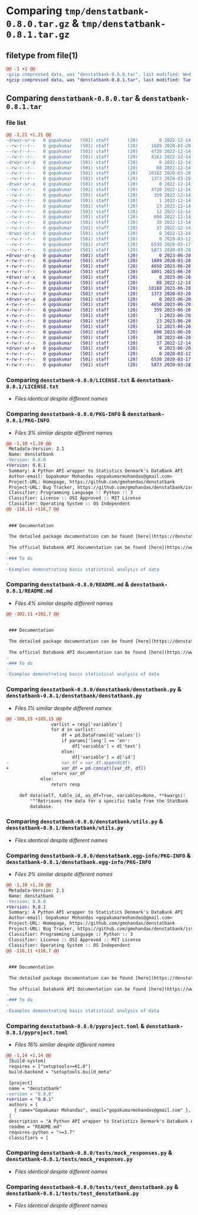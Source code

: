# Comparing `tmp/denstatbank-0.8.0.tar.gz` & `tmp/denstatbank-0.8.1.tar.gz`

## filetype from file(1)

```diff
@@ -1 +1 @@
-gzip compressed data, was "denstatbank-0.8.0.tar", last modified: Wed Dec 14 20:50:44 2022, max compression
+gzip compressed data, was "denstatbank-0.8.1.tar", last modified: Tue Jun 20 14:21:14 2023, max compression
```

## Comparing `denstatbank-0.8.0.tar` & `denstatbank-0.8.1.tar`

### file list

```diff
@@ -1,21 +1,21 @@
-drwxr-xr-x   0 gopakumar   (501) staff       (20)        0 2022-12-14 20:50:44.005978 denstatbank-0.8.0/
--rw-r--r--   0 gopakumar   (501) staff       (20)     1689 2020-03-20 16:53:02.000000 denstatbank-0.8.0/LICENSE.txt
--rw-r--r--   0 gopakumar   (501) staff       (20)     4720 2022-12-14 20:50:44.005390 denstatbank-0.8.0/PKG-INFO
--rw-r--r--   0 gopakumar   (501) staff       (20)     4161 2022-12-14 20:50:21.000000 denstatbank-0.8.0/README.md
-drwxr-xr-x   0 gopakumar   (501) staff       (20)        0 2022-12-14 20:50:44.000974 denstatbank-0.8.0/denstatbank/
--rw-r--r--   0 gopakumar   (501) staff       (20)       88 2022-12-14 19:58:43.000000 denstatbank-0.8.0/denstatbank/__init__.py
--rw-r--r--   0 gopakumar   (501) staff       (20)    10182 2020-03-28 14:05:32.000000 denstatbank-0.8.0/denstatbank/denstatbank.py
--rw-r--r--   0 gopakumar   (501) staff       (20)     1373 2020-03-20 16:53:02.000000 denstatbank-0.8.0/denstatbank/utils.py
-drwxr-xr-x   0 gopakumar   (501) staff       (20)        0 2022-12-14 20:50:44.003931 denstatbank-0.8.0/denstatbank.egg-info/
--rw-r--r--   0 gopakumar   (501) staff       (20)     4720 2022-12-14 20:50:43.000000 denstatbank-0.8.0/denstatbank.egg-info/PKG-INFO
--rw-r--r--   0 gopakumar   (501) staff       (20)      359 2022-12-14 20:50:43.000000 denstatbank-0.8.0/denstatbank.egg-info/SOURCES.txt
--rw-r--r--   0 gopakumar   (501) staff       (20)        1 2022-12-14 20:50:43.000000 denstatbank-0.8.0/denstatbank.egg-info/dependency_links.txt
--rw-r--r--   0 gopakumar   (501) staff       (20)       23 2022-12-14 20:50:43.000000 denstatbank-0.8.0/denstatbank.egg-info/requires.txt
--rw-r--r--   0 gopakumar   (501) staff       (20)       12 2022-12-14 20:50:43.000000 denstatbank-0.8.0/denstatbank.egg-info/top_level.txt
--rw-r--r--   0 gopakumar   (501) staff       (20)      690 2022-12-14 20:37:09.000000 denstatbank-0.8.0/pyproject.toml
--rw-r--r--   0 gopakumar   (501) staff       (20)       38 2022-12-14 20:50:44.006089 denstatbank-0.8.0/setup.cfg
--rw-r--r--   0 gopakumar   (501) staff       (20)       37 2022-12-14 20:37:09.000000 denstatbank-0.8.0/setup.py
-drwxr-xr-x   0 gopakumar   (501) staff       (20)        0 2022-12-14 20:50:44.004969 denstatbank-0.8.0/tests/
--rw-r--r--   0 gopakumar   (501) staff       (20)        0 2020-03-12 20:30:21.000000 denstatbank-0.8.0/tests/__init__.py
--rw-r--r--   0 gopakumar   (501) staff       (20)     6530 2020-03-17 20:01:57.000000 denstatbank-0.8.0/tests/mock_responses.py
--rw-r--r--   0 gopakumar   (501) staff       (20)     5873 2020-03-28 14:14:41.000000 denstatbank-0.8.0/tests/test_denstatbank.py
+drwxr-xr-x   0 gopakumar   (501) staff       (20)        0 2023-06-20 14:21:14.257176 denstatbank-0.8.1/
+-rw-r--r--   0 gopakumar   (501) staff       (20)     1689 2020-03-20 16:53:02.000000 denstatbank-0.8.1/LICENSE.txt
+-rw-r--r--   0 gopakumar   (501) staff       (20)     4650 2023-06-20 14:21:14.256674 denstatbank-0.8.1/PKG-INFO
+-rw-r--r--   0 gopakumar   (501) staff       (20)     4091 2023-06-20 13:37:45.000000 denstatbank-0.8.1/README.md
+drwxr-xr-x   0 gopakumar   (501) staff       (20)        0 2023-06-20 14:21:14.249460 denstatbank-0.8.1/denstatbank/
+-rw-r--r--   0 gopakumar   (501) staff       (20)       88 2022-12-14 19:58:43.000000 denstatbank-0.8.1/denstatbank/__init__.py
+-rw-r--r--   0 gopakumar   (501) staff       (20)    10188 2023-06-20 13:37:45.000000 denstatbank-0.8.1/denstatbank/denstatbank.py
+-rw-r--r--   0 gopakumar   (501) staff       (20)     1373 2020-03-20 16:53:02.000000 denstatbank-0.8.1/denstatbank/utils.py
+drwxr-xr-x   0 gopakumar   (501) staff       (20)        0 2023-06-20 14:21:14.253279 denstatbank-0.8.1/denstatbank.egg-info/
+-rw-r--r--   0 gopakumar   (501) staff       (20)     4650 2023-06-20 14:21:14.000000 denstatbank-0.8.1/denstatbank.egg-info/PKG-INFO
+-rw-r--r--   0 gopakumar   (501) staff       (20)      359 2023-06-20 14:21:14.000000 denstatbank-0.8.1/denstatbank.egg-info/SOURCES.txt
+-rw-r--r--   0 gopakumar   (501) staff       (20)        1 2023-06-20 14:21:14.000000 denstatbank-0.8.1/denstatbank.egg-info/dependency_links.txt
+-rw-r--r--   0 gopakumar   (501) staff       (20)       23 2023-06-20 14:21:14.000000 denstatbank-0.8.1/denstatbank.egg-info/requires.txt
+-rw-r--r--   0 gopakumar   (501) staff       (20)       12 2023-06-20 14:21:14.000000 denstatbank-0.8.1/denstatbank.egg-info/top_level.txt
+-rw-r--r--   0 gopakumar   (501) staff       (20)      690 2023-06-20 13:37:45.000000 denstatbank-0.8.1/pyproject.toml
+-rw-r--r--   0 gopakumar   (501) staff       (20)       38 2023-06-20 14:21:14.257279 denstatbank-0.8.1/setup.cfg
+-rw-r--r--   0 gopakumar   (501) staff       (20)       37 2022-12-14 20:37:09.000000 denstatbank-0.8.1/setup.py
+drwxr-xr-x   0 gopakumar   (501) staff       (20)        0 2023-06-20 14:21:14.255472 denstatbank-0.8.1/tests/
+-rw-r--r--   0 gopakumar   (501) staff       (20)        0 2020-03-12 20:30:21.000000 denstatbank-0.8.1/tests/__init__.py
+-rw-r--r--   0 gopakumar   (501) staff       (20)     6530 2020-03-17 20:01:57.000000 denstatbank-0.8.1/tests/mock_responses.py
+-rw-r--r--   0 gopakumar   (501) staff       (20)     5873 2020-03-28 14:14:41.000000 denstatbank-0.8.1/tests/test_denstatbank.py
```

### Comparing `denstatbank-0.8.0/LICENSE.txt` & `denstatbank-0.8.1/LICENSE.txt`

 * *Files identical despite different names*

### Comparing `denstatbank-0.8.0/PKG-INFO` & `denstatbank-0.8.1/PKG-INFO`

 * *Files 3% similar despite different names*

```diff
@@ -1,10 +1,10 @@
 Metadata-Version: 2.1
 Name: denstatbank
-Version: 0.8.0
+Version: 0.8.1
 Summary: A Python API wrapper to Statistics Denmark's DataBank API
 Author-email: Gopakumar Mohandas <gopakumarmohandas@gmail.com>
 Project-URL: Homepage, https://github.com/gmohandas/denstatbank
 Project-URL: Bug Tracker, https://github.com/gmohandas/denstatbank/issues
 Classifier: Programming Language :: Python :: 3
 Classifier: License :: OSI Approved :: MIT License
 Classifier: Operating System :: OS Independent
@@ -116,11 +116,7 @@
 
 
 ### Documentation
 
 The detailed package documentation can be found [here](https://denstatbank.readthedocs.io/en/latest/).
 
 The official Databank API documentation can be found [here](https://www.dst.dk/en/Statistik/statistikbanken/api).
-
-### To do
-
-Examples demonstrating basic statistical analysis of data
```

### Comparing `denstatbank-0.8.0/README.md` & `denstatbank-0.8.1/README.md`

 * *Files 4% similar despite different names*

```diff
@@ -102,11 +102,7 @@
 
 
 ### Documentation
 
 The detailed package documentation can be found [here](https://denstatbank.readthedocs.io/en/latest/).
 
 The official Databank API documentation can be found [here](https://www.dst.dk/en/Statistik/statistikbanken/api).
-
-### To do
-
-Examples demonstrating basic statistical analysis of data
```

### Comparing `denstatbank-0.8.0/denstatbank/denstatbank.py` & `denstatbank-0.8.1/denstatbank/denstatbank.py`

 * *Files 1% similar despite different names*

```diff
@@ -185,15 +185,15 @@
                 varlist = resp['variables']
                 for d in varlist:
                     df = pd.DataFrame(d['values'])
                     if params['lang'] == 'en':
                         df['variable'] = d['text']
                     else:
                         df['variable'] = d['id']
-                    var_df = var_df.append(df)
+                    var_df = pd.concat([var_df, df])
                 return var_df
             else:
                 return resp
 
     def data(self, table_id, as_df=True, variables=None, **kwargs):
         """Retrieves the data for a specific table from the StatBank
         database.
```

### Comparing `denstatbank-0.8.0/denstatbank/utils.py` & `denstatbank-0.8.1/denstatbank/utils.py`

 * *Files identical despite different names*

### Comparing `denstatbank-0.8.0/denstatbank.egg-info/PKG-INFO` & `denstatbank-0.8.1/denstatbank.egg-info/PKG-INFO`

 * *Files 3% similar despite different names*

```diff
@@ -1,10 +1,10 @@
 Metadata-Version: 2.1
 Name: denstatbank
-Version: 0.8.0
+Version: 0.8.1
 Summary: A Python API wrapper to Statistics Denmark's DataBank API
 Author-email: Gopakumar Mohandas <gopakumarmohandas@gmail.com>
 Project-URL: Homepage, https://github.com/gmohandas/denstatbank
 Project-URL: Bug Tracker, https://github.com/gmohandas/denstatbank/issues
 Classifier: Programming Language :: Python :: 3
 Classifier: License :: OSI Approved :: MIT License
 Classifier: Operating System :: OS Independent
@@ -116,11 +116,7 @@
 
 
 ### Documentation
 
 The detailed package documentation can be found [here](https://denstatbank.readthedocs.io/en/latest/).
 
 The official Databank API documentation can be found [here](https://www.dst.dk/en/Statistik/statistikbanken/api).
-
-### To do
-
-Examples demonstrating basic statistical analysis of data
```

### Comparing `denstatbank-0.8.0/pyproject.toml` & `denstatbank-0.8.1/pyproject.toml`

 * *Files 16% similar despite different names*

```diff
@@ -1,14 +1,14 @@
 [build-system]
 requires = ["setuptools>=61.0"]
 build-backend = "setuptools.build_meta"
 
 [project]
 name = "denstatbank"
-version = "0.8.0"
+version = "0.8.1"
 authors = [
   { name="Gopakumar Mohandas", email="gopakumarmohandas@gmail.com" },
 ]
 description = "A Python API wrapper to Statistics Denmark's DataBank API"
 readme = "README.md"
 requires-python = ">=3.7"
 classifiers = [
```

### Comparing `denstatbank-0.8.0/tests/mock_responses.py` & `denstatbank-0.8.1/tests/mock_responses.py`

 * *Files identical despite different names*

### Comparing `denstatbank-0.8.0/tests/test_denstatbank.py` & `denstatbank-0.8.1/tests/test_denstatbank.py`

 * *Files identical despite different names*

